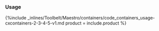 


### Usage



{%include _inlines/Toolbelt/Maestro/containers/code_containers_usage-cxcontainers-2-3-4-5-v1.md  product = include.product %}




